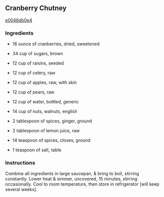 ## Cranberry Chutney

[e0046db0e4](http://www.food.com/recipe/cranberry-chutney-215923)

### Ingredients

 - 16 ounce of cranberries, dried, sweetened

 - 34 cup of sugars, brown

 - 12 cup of raisins, seeded

 - 12 cup of celery, raw

 - 12 cup of apples, raw, with skin

 - 12 cup of pears, raw

 - 12 cup of water, bottled, generic

 - 14 cup of nuts, walnuts, english

 - 2 tablespoon of spices, ginger, ground

 - 2 tablespoon of lemon juice, raw

 - 14 teaspoon of spices, cloves, ground

 - 1 teaspoon of salt, table

### Instructions

Combine all ingredients in large saucepan, & bring to boil, stirring constantly. Lower heat & simmer, uncovered, 15 minutes, stirring occasionally. Cool to room temperature, then store in refrigerator [will keep several weeks].